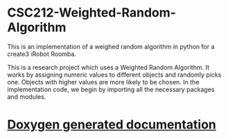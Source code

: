 # CSC212-Weighted-Random-Algorithm
This is an implementation of a weighed random algorithm in python for a create3 iRobot Roomba.

This is a research project which uses a Weighted Random Algorithm. It works by assigning numeric values to different objects and randomly picks one. Objects with higher 
values are more likely to be chosen. In the implementation code, we begin by importing all the necessary packages and modules.

# [Doxygen generated documentation](https://weighted-random-algorithm.netlify.app/)
